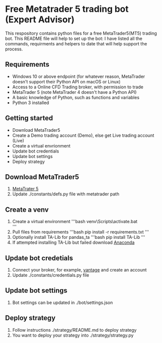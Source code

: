 # Free Metatrader 5 trading bot (Expert Advisor)
This respository contains python files for a free MetaTrader5(MT5) trading bot. This README file will help to set up the bot: I have listed all the commands, requirments and helpers to date that will help support the process. 

## Requirements 
- Windows 10 or above endpoint (for whatever reason, MetaTrader doesn't support their Python API on macOS or Linux)
- Access to a Online CFD Trading broker, with permission to trade
- MetaTrader 5 (note MetaTrader 4 doesn't have a Python API)
- A basic knowledge of Python, such as functions and variables
- Python 3 installed

## Getting started
- Download MetaTrader5
- Create a Demo trading account (Demo), else get Live trading account (Live)
- Create a virtual envrionment
- Update bot credentials
- Update bot settings
- Deploy strategy 

## Download MetaTrader5
1. [MetaTrater 5](https://www.metatrader5.com/en/download)
2. Update ./constants/defs.py file with metatrader path

## Create a venv 
1. Create a virtual environment 
'''bash
venv\Scripts\activate.bat  
'''
2. Pull files from requirements 
'''bash
pip install -r requirements.txt
'''
3. Optionally install TA-Lib for pandas_ta
'''bash
pip install TA-Lib
'''
4. If attempted installing TA-Lib but failed download [Anaconda](https://www.anaconda.com/)

## Update bot credetials
1. Connect your broker, for example, [vantage](https://secure.vantagemarkets.com/login) and create an account 
2. Update ./constants/credentials.py file 

## Update bot settings
1. Bot settings can be updated in ./bot/settings.json 

## Deploy strategy
1. Follow instructions ./strategy/README.md to deploy strategy
2. You want to deploy your strategy into ./strategy/strategy.py
